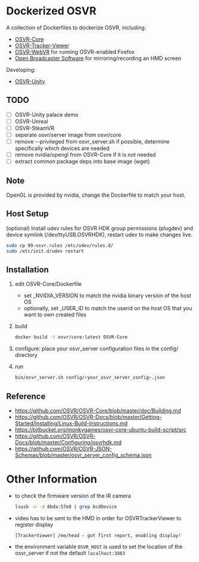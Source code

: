 Dockerized OSVR
===============

A collection of Dockerfiles to dockerize OSVR, including:
* [OSVR-Core](OSVR-Core/README.md)
* [OSVR-Tracker-Viewer](OSVR-Tracker-Viewer/README.md)
* [OSVR-WebVR](OSVR-WebVR/README.md) for running OSVR-enabled Firefox
* [Open Broadcaster Software](OBS/README.md) for mirroring/recording an HMD screen

Developing:
* [OSVR-Unity](OSVR-Unity/README.md)

## TODO
- [ ] OSVR-Unity palace demo
- [ ] OSVR-Unreal
- [ ] OSVR-SteamVR
- [ ] seperate osvr/server image from osvr/core
- [ ] remove --privileged from osvr_server.sh if possible, determine specifically which devices are needed
- [ ] remove nvidia/opengl from OSVR-Core if it is not needed
- [ ] extract common package deps into base image (wget)

## Note
OpenGL is provided by nvidia, change the Dockerfile to match your host.

## Host Setup
(optional) Install udev rules for OSVR HDK group permissions (plugdev) and
device symlink (/dev/ttyUSB.OSVRHDK), restart udev to make changes live.
```bash
sudo cp 99-osvr.rules /etc/udev/rules.d/
sudo /etc/init.d/udev restart
```

## Installation
1. edit OSVR-Core/Dockerfile
   * set \_NVIDIA\_VERSION to match the nvidia binary version of the host OS
   * optionally, set \_USER\_ID to match the userid on the host OS that you want to own created files

2. build

    ```bash
    docker build -t osvr/core:latest OSVR-Core
    ```

3. configure: place your osvr_server configuration files in the config/ directory

4. run

    ```bash
    bin/osvr_server.sh config/<your_osvr_server_config>.json
    ```

## Reference
* https://github.com/OSVR/OSVR-Core/blob/master/doc/Building.md
* https://github.com/OSVR/OSVR-Docs/blob/master/Getting-Started/Installing/Linux-Build-Instructions.md
* https://bitbucket.org/monkygames/osvr-core-ubuntu-build-script/src
* https://github.com/OSVR/OSVR-Docs/blob/master/Configuring/osvrhdk.md
* https://github.com/OSVR/OSVR-JSON-Schemas/blob/master/osvr_server_config_schema.json


# Other Information

* to check the firmware version of the IR camera

    ```bash
    lsusb -v -d 0bda:57e8 | grep bcdDevice
    ```

* video has to be sent to the HMD in order for OSVRTrackerViewer to register display

    ```
    [TrackerViewer] /me/head - got first report, enabling display!
    ```

* the environment variable `OSVR_HOST` is used to set the location of the osvr_server if not the default `localhost:3883`
